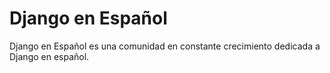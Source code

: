# Django en Español

Django en Español es una comunidad en constante crecimiento dedicada a Django en español.
